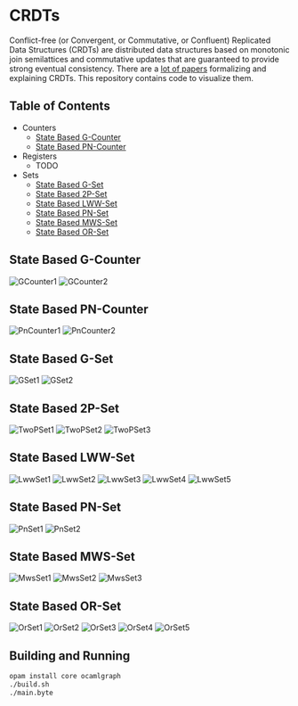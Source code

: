 # CRDTs
Conflict-free (or Convergent, or Commutative, or Confluent) Replicated Data
Structures (CRDTs) are distributed data structures based on monotonic join
semilattices and commutative updates that are guaranteed to provide strong
eventual consistency. There are a [lot of papers][crdt-papers] formalizing and
explaining CRDTs. This repository contains code to visualize them.

## Table of Contents
- Counters
    - [State Based G-Counter](#state-based-g-counter)
    - [State Based PN-Counter](#state-based-pn-counter)
- Registers
    - TODO
- Sets
    - [State Based G-Set](#state-based-g-set)
    - [State Based 2P-Set](#state-based-2p-set)
    - [State Based LWW-Set](#state-based-lww-set)
    - [State Based PN-Set](#state-based-pn-set)
    - [State Based MWS-Set](#state-based-mws-set)
    - [State Based OR-Set](#state-based-or-set)

## State Based G-Counter
![GCounter1](graphs/GCounter1.png)
![GCounter2](graphs/GCounter2.png)

## State Based PN-Counter
![PnCounter1](graphs/PnCounter1.png)
![PnCounter2](graphs/PnCounter2.png)

## State Based G-Set
![GSet1](graphs/GSet1.png)
![GSet2](graphs/GSet2.png)

## State Based 2P-Set
![TwoPSet1](graphs/TwoPSet1.png)
![TwoPSet2](graphs/TwoPSet2.png)
![TwoPSet3](graphs/TwoPSet3.png)

## State Based LWW-Set
![LwwSet1](graphs/LwwSet1.png)
![LwwSet2](graphs/LwwSet2.png)
![LwwSet3](graphs/LwwSet3.png)
![LwwSet4](graphs/LwwSet4.png)
![LwwSet5](graphs/LwwSet5.png)

## State Based PN-Set
![PnSet1](graphs/PnSet1.png)
![PnSet2](graphs/PnSet2.png)

## State Based MWS-Set
![MwsSet1](graphs/MwsSet1.png)
![MwsSet2](graphs/MwsSet2.png)
![MwsSet3](graphs/MwsSet3.png)

## State Based OR-Set
![OrSet1](graphs/OrSet1.png)
![OrSet2](graphs/OrSet2.png)
![OrSet3](graphs/OrSet3.png)
![OrSet4](graphs/OrSet4.png)
![OrSet5](graphs/OrSet5.png)

## Building and Running
```bash
opam install core ocamlgraph
./build.sh
./main.byte
```

[crdt-papers]: https://christophermeiklejohn.com/crdt/2014/07/22/readings-in-crdts.html
